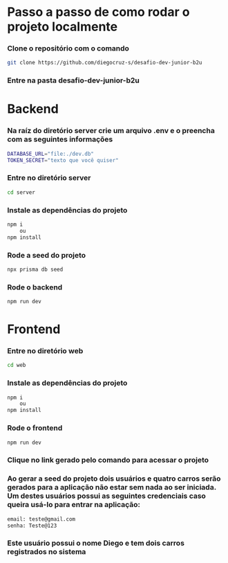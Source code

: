 # Passo a passo de como rodar o projeto localmente
### Clone o repositório com o comando
```bash
git clone https://github.com/diegocruz-s/desafio-dev-junior-b2u
```
### Entre na pasta desafio-dev-junior-b2u

# Backend
### Na raíz do diretório **server** crie um arquivo **.env** e o preencha com as seguintes informações
```bash
DATABASE_URL="file:./dev.db"
TOKEN_SECRET="texto que você quiser"
```
### Entre no diretório **server**
```bash
cd server
```
### Instale as dependências do projeto
```bash
npm i 
    ou
npm install
```
### Rode a seed do projeto
```bash
npx prisma db seed
```
### Rode o backend
```bash
npm run dev
```
# Frontend
### Entre no diretório web
```bash
cd web
```
### Instale as dependências do projeto
```bash
npm i 
    ou
npm install
```
### Rode o frontend
```bash
npm run dev
```
### Clique no link gerado pelo comando para acessar o projeto 


### Ao gerar a seed do projeto dois usuários e quatro carros serão gerados para a aplicação não estar sem nada ao ser iniciada. Um destes usuários possui as seguintes credenciais caso queira usá-lo para entrar na aplicação: 
```bash
email: teste@gmail.com
senha: Teste@123
```
### Este usuário possui o nome Diego e tem dois carros registrados no sistema